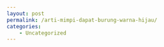```yaml
---
layout: post
permalink: /arti-mimpi-dapat-burung-warna-hijau/
categories:
    - Uncategorized
---
```


